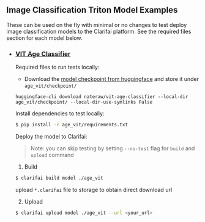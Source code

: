 ## Image Classification Triton Model Examples

These can be used on the fly with minimal or no changes to test deploy image classification models to the Clarifai platform. See the required files section for each model below.

* ### [VIT Age Classifier](./age_vit/)

	Required files to run tests locally:

	* Download the [model checkpoint from huggingface](https://huggingface.co/nateraw/vit-age-classifier/tree/main) and store it under `age_vit/checkpoint/`
	```
	huggingface-cli download nateraw/vit-age-classifier --local-dir age_vit/checkpoint/ --local-dir-use-symlinks False
	```

	Install dependencies to test locally:

	```bash
	$ pip install -r age_vit/requirements.txt
	```

	Deploy the model to Clarifai:
		
	>Note: you can skip testing by setting `--no-test` flag for `build` and `upload` command

	1. Build

	```bash
	$ clarifai build model ./age_vit
	```
	upload `*.clarifai` file to storage to obtain direct download url

	2. Upload

	```bash
	$ clarifai upload model ./age_vit --url <your_url> 
	```
